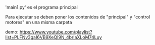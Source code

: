 'main1.py' es el programa principal

Para ejecutar se deben poner los contenidos de "principal" y "control motores" en una misma carpeta

demo: https://www.youtube.com/playlist?list=PLFNv3gaI6VB9XeQI9N_4briaXLoM74Luy
